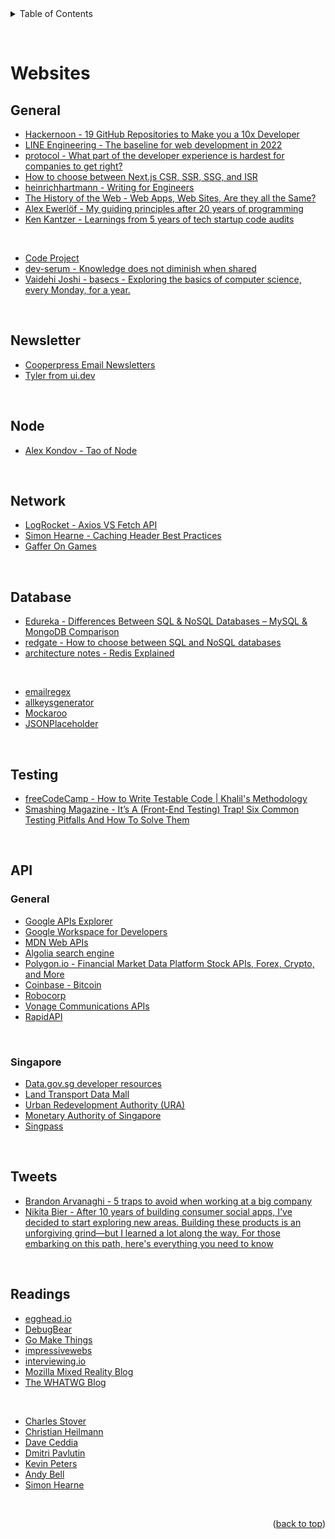 <div id="top"></div>

<details>
  <summary>Table of Contents</summary>
  <ul>
    <li><a href="#general">General</a></li>
    <li><a href="#newsletter">Newsletter</a></li>
    <li><a href="#html">HTML</a></li>
    <li><a href="#node">Node</a></li>
    <li><a href="#security">Security</a></li>
    <li><a href="#network">Network</a></li>
    <li><a href="#database">Database</a>
    <li><a href="#testing">Testing</a></li>
    <li><a href="#api">API</a>
      <ul>
        <li><a href="#general">General</a></li>
        <li><a href="#singapore">Singapore</a></li>
      </ul>
    </li>
    <li><a href="#tweets">Tweets</a></li>
    <li><a href="#readings">Readings</a></li>
  </ul>
</details>

&nbsp;

# Websites

## General

- [Hackernoon - 19 GitHub Repositories to Make you a 10x Developer](https://hackernoon.com/19-github-repositories-to-make-you-a-10x-developer)
- [LINE Engineering - The baseline for web development in 2022](https://engineering.linecorp.com/en/blog/the-baseline-for-web-development-in-2022/)
- [protocol - What part of the developer experience is hardest for companies to get right?](https://www.protocol.com/braintrust/developer-experience-hardest-challenges)
- [How to choose between Next.js CSR, SSR, SSG, and ISR](https://next-usecase.thcl.dev/)
- [heinrichhartmann - Writing for Engineers](https://www.heinrichhartmann.com/posts/writing/)
- [The History of the Web - Web Apps, Web Sites, Are they all the Same?](https://thehistoryoftheweb.com/postscript/web-apps-web-sites-are-they-all-the-same/)
- [Alex Ewerlöf - My guiding principles after 20 years of programming](https://alexewerlof.medium.com/my-guiding-principles-after-20-years-of-programming-a087dc55596c)
- [Ken Kantzer - Learnings from 5 years of tech startup code audits](https://kenkantzer.com/learnings-from-5-years-of-tech-startup-code-audits/)

&nbsp;

- [Code Project](https://www.codeproject.com/)
- [dev-serum - Knowledge does not diminish when shared](https://blog.devserum.com/)
- [Vaidehi Joshi - basecs - Exploring the basics of computer science, every Monday, for a year.](https://medium.com/basecs)

&nbsp;

## Newsletter

- [Cooperpress Email Newsletters](https://cooperpress.com/publications/)
- [Tyler from ui.dev](https://bytes.dev/)

&nbsp;

## Node

- [Alex Kondov - Tao of Node](https://alexkondov.com/tao-of-node/)

&nbsp;

## Network

- [LogRocket - Axios VS Fetch API](https://blog.logrocket.com/axios-vs-fetch-best-http-requests/)
- [Simon Hearne - Caching Header Best Practices](https://simonhearne.com/2022/caching-header-best-practices/)
- [Gaffer On Games](https://gafferongames.com/)

&nbsp;

## Database

- [Edureka - Differences Between SQL & NoSQL Databases – MySQL & MongoDB Comparison](https://www.edureka.co/blog/sql-vs-nosql-db/)
- [redgate - How to choose between SQL and NoSQL databases](https://www.red-gate.com/simple-talk/databases/nosql/how-to-choose-between-sql-and-nosql-databases/)
- [architecture notes - Redis Explained](https://architecturenotes.co/redis/)

&nbsp;

- [emailregex](https://emailregex.com/)
- [allkeysgenerator](https://www.allkeysgenerator.com/Random/Security-Encryption-Key-Generator.aspx)
- [Mockaroo](https://www.mockaroo.com/)
- [JSONPlaceholder](https://jsonplaceholder.typicode.com/)

&nbsp;

## Testing

- [freeCodeCamp - How to Write Testable Code | Khalil's Methodology](https://www.freecodecamp.org/news/how-to-write-testable-code/)
- [Smashing Magazine - It’s A (Front-End Testing) Trap! Six Common Testing Pitfalls And How To Solve Them](https://www.smashingmagazine.com/2021/07/frontend-testing-pitfalls/)

&nbsp;

## API

### General

- [Google APIs Explorer](https://developers.google.com/apis-explorer)
- [Google Workspace for Developers](https://developers.google.com/workspace/)
- [MDN Web APIs](https://developer.mozilla.org/en-US/docs/Web/API)
- [Algolia search engine](https://www.algolia.com/doc/)
- [Polygon.io - Financial Market Data Platform Stock APIs, Forex, Crypto, and More](https://polygon.io/)
- [Coinbase - Bitcoin](https://developers.coinbase.com/)
- [Robocorp](https://robocorp.com/docs/)
- [Vonage Communications APIs](https://www.vonage.com/communications-apis/)
- [RapidAPI](https://rapidapi.com/hub)

&nbsp;

### Singapore

- [Data.gov.sg developer resources](https://data.gov.sg/developer)
- [Land Transport Data Mall](https://datamall.lta.gov.sg/content/datamall/en/dynamic-data.html)
- [Urban Redevelopment Authority (URA)](https://www.ura.gov.sg/maps/api/)
- [Monetary Authority of Singapore](https://secure.mas.gov.sg/api/)
- [Singpass](https://api.singpass.gov.sg/)

&nbsp;

## Tweets

- [Brandon Arvanaghi - 5 traps to avoid when working at a big company](https://twitter.com/arvanaghi/status/1504523654801022987)
- [Nikita Bier - After 10 years of building consumer social apps, I've decided to start exploring new areas. Building these products is an unforgiving grind—but I learned a lot along the way. For those embarking on this path, here's everything you need to know](https://twitter.com/nikitabier/status/1481118406749220868)

&nbsp;

## Readings

- [egghead.io](https://egghead.io/blog)
- [DebugBear](https://www.debugbear.com/blog)
- [Go Make Things](https://gomakethings.com/articles/)
- [impressivewebs](https://www.impressivewebs.com/)
- [interviewing.io](https://blog.interviewing.io/)
- [Mozilla Mixed Reality Blog](https://blog.mozvr.com/)
- [The WHATWG Blog](https://blog.whatwg.org/)

&nbsp;

- [Charles Stover](https://charles-stover.medium.com/)
- [Christian Heilmann](https://christianheilmann.com/)
- [Dave Ceddia](https://daveceddia.com/archives/)
- [Dmitri Pavlutin](https://dmitripavlutin.com/)
- [Kevin Peters](https://www.kevinpeters.net/)
- [Andy Bell](https://piccalil.li/blog/)
- [Simon Hearne](https://simonhearne.com/)

&nbsp;

<p align="right">(<a href="#top">back to top</a>)</p>

&nbsp;
